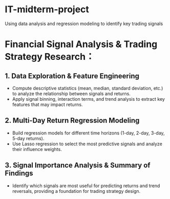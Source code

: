 # IT-midterm-project
Using data analysis and regression modeling to identify key trading signals

# Financial Signal Analysis & Trading Strategy Research：

## 1. Data Exploration & Feature Engineering

- Compute descriptive statistics (mean, median, standard deviation, etc.) to analyze the relationship between signals and returns.
- Apply signal binning, interaction terms, and trend analysis to extract key features that may impact returns.

## 2️. Multi-Day Return Regression Modeling

- Build regression models for different time horizons (1-day, 2-day, 3-day, 5-day returns).
- Use Lasso regression to select the most predictive signals and analyze their influence weights.

## 3️. Signal Importance Analysis & Summary of Findings

- Identify which signals are most useful for predicting returns and trend reversals, providing a foundation for trading strategy design.
